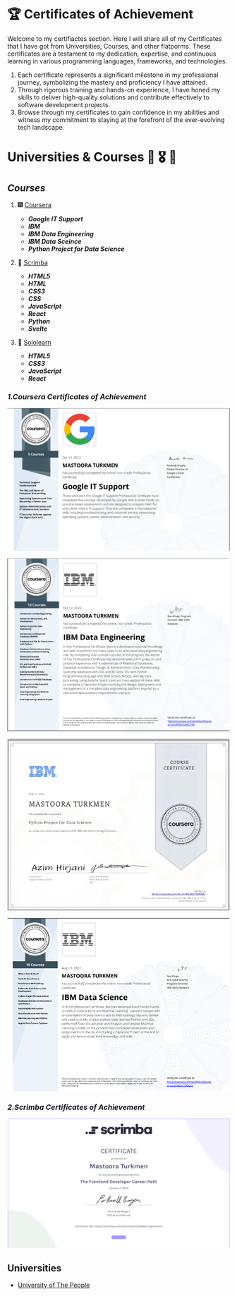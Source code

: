 # 🏆 Certificates of Achievement

Welcome to my certifiactes section. Here I will share all of my Certificates that I have got
from Universities, Courses, and other flatporms. 
These certificates are a testament to my dedication, expertise, and continuous learning in various programming languages, frameworks, and technologies. 


1. Each certificate represents a significant milestone in my professional journey, symbolizing the    mastery and proficiency I have attained.
2. Through rigorous training and hands-on experience, I have honed my skills to deliver high-quality solutions and contribute effectively to software development projects.
3. Browse through my certificates to gain confidence in my abilities and witness my commitment to staying at the forefront of the ever-evolving tech landscape.



# Universities & Courses 🎊 🎖 📒

## ***Courses***
   1. 🎆 [Coursera](https://www.coursera.org/)
       + ***Google IT Support***
       + ***IBM***
       + ***IBM Data Engineering***
       + ***IBM Data Sceince***
       + ***Python Project for Data Science***
       
   2. 🌠 [Scrimba](https://scrimba.com/)
       + ***HTML5***
       + ***HTML***
       + ***CSS3***
       + ***CSS***
       + ***JavaScript***
       + ***React***
       + ***Python***
       + ***Svelte***
   3. 🎇 [Sololearn](https://www.sololearn.com/)
       + ***HTML5***
       + ***CSS3***
       + ***JavaScript***
       + ***React***

### ***1.Coursera Certificates of Achievement***

![Google IT Support Png](./images/Google-IT.png)

![IBM Data Engineering](./images/Coursera-IBM.png)

![Python-project-for-data-science](./images/Python-project-for-data-science.png)

![Alt text](image.png)

### ***2.Scrimba Certificates of Achievement***

![Frontend-developer-career-path-scrimba](./images/frontend-career-path-scrimba.png)


## **Universities**
   + [University of The People](https://www.uopeople.edu/)

